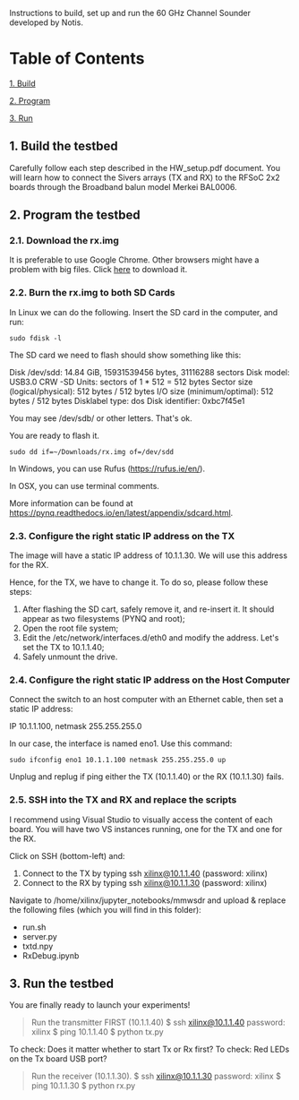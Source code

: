 Instructions to build, set up and run the 60 GHz Channel Sounder developed by Notis. 

# Table of Contents  

[1. Build](#1-build-the-testbed)

[2. Program](#2-program-the-testbed)

[3. Run](#3-run-the-testbed)

## 1. Build the testbed

Carefully follow each step described in the HW_setup.pdf document. You will learn how to connect the Sivers arrays (TX and RX) to the RFSoC 2x2 boards through the Broadband balun model Merkei BAL0006. 

## 2. Program the testbed

### 2.1. Download the rx.img

It is preferable to use Google Chrome. Other browsers might have a problem with big files. Click [here](https://drive.google.com/file/d/1YfHpmMC5HQftU6drCumDuZgqWMh2dPdv/view?usp=drive_link) to download it.

### 2.2. Burn the rx.img to both SD Cards

In Linux we can do the following. Insert the SD card in the computer, and run:

```
sudo fdisk -l
```

The SD card we need to flash should show something like this:

Disk /dev/sdd: 14.84 GiB, 15931539456 bytes, 31116288 sectors
Disk model: USB3.0 CRW   -SD
Units: sectors of 1 * 512 = 512 bytes
Sector size (logical/physical): 512 bytes / 512 bytes
I/O size (minimum/optimal): 512 bytes / 512 bytes
Disklabel type: dos
Disk identifier: 0xbc7f45e1

You may see /dev/sdb/ or other letters. That's ok. 

You are ready to flash it. 

```
sudo dd if=~/Downloads/rx.img of=/dev/sdd 
```

In Windows, you can use Rufus (https://rufus.ie/en/).

In OSX, you can use terminal comments.

More information can be found at https://pynq.readthedocs.io/en/latest/appendix/sdcard.html. 


### 2.3. Configure the right static IP address on the TX 

The image will have a static IP address of 10.1.1.30. We will use this address for the RX. 

Hence, for the TX, we have to change it. To do so, please follow these steps:

 1) After flashing the SD cart, safely remove it, and re-insert it. It should appear as two filesystems (PYNQ and root);
 2) Open the root file system;
 3) Edit the /etc/network/interfaces.d/eth0 and modify the address. Let's set the TX to 10.1.1.40;
 4) Safely unmount the drive.

### 2.4. Configure the right static IP address on the Host Computer

Connect the switch to an host computer with an Ethernet cable, then set a static IP address:

IP 10.1.1.100, netmask 255.255.255.0

In our case, the interface is named eno1. Use this command: 

```
sudo ifconfig eno1 10.1.1.100 netmask 255.255.255.0 up
```

Unplug and replug if ping either the TX (10.1.1.40) or the RX (10.1.1.30) fails.

### 2.5. SSH into the TX and RX and replace the scripts

I recommend using Visual Studio to visually access the content of each board. You will have two VS instances running, one for the TX and one for the RX. 

Click on SSH (bottom-left) and:

1) Connect to the TX by typing ssh xilinx@10.1.1.40 (password: xilinx)
2) Connect to the RX by typing ssh xilinx@10.1.1.30 (password: xilinx)

Navigate to /home/xilinx/jupyter_notebooks/mmwsdr and upload & replace the following files (which you will find in this folder):
- run.sh
- server.py
- txtd.npy
- RxDebug.ipynb

## 3. Run the testbed

You are finally ready to launch your experiments! 

> Run the transmitter FIRST (10.1.1.40)
$ ssh xilinx@10.1.1.40 password: xilinx
$ ping 10.1.1.40
$ python tx.py

To check: Does it matter whether to start Tx or Rx first?
To check: Red LEDs on the Tx board USB port?


> Run the receiver (10.1.1.30). 
$ ssh xilinx@10.1.1.30 password: xilinx
$ ping 10.1.1.30
$ python rx.py
